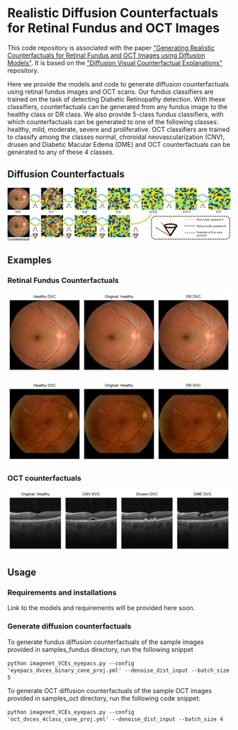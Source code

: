 # **Realistic Diffusion Counterfactuals for Retinal Fundus and OCT Images**

This code repository is associated with the paper ["Generating Realistic Counterfactuals for Retinal 
Fundus and OCT Images using Diffusion Models"](https://arxiv.org/abs/2311.11629). 
It is based on the ["Diffusion Visual Counterfactual Explanations"](https://github.com/valentyn1boreiko/DVCEs)
repository. 

Here we provide the models and code to generate diffusion counterfactuals using retinal fundus images 
and OCT scans. Our fundus classifiers are trained on the task of detecting Diabetic Retinopathy detection. With these classifiers,
counterfactuals can be generated from any fundus image to the healthy class or DR class. We also provide 5-class fundus classifiers, with which counterfactuals can be generated to one of the following classes: healthy, mild, moderate, severe and proliferative. OCT classifiers are trained to classify among the classes normal, choroidal neovascularization (CNV), drusen and Diabetic Macular Edema (DME) and OCT counterfactuals can be generated to any of these 4 classes. 

## **Diffusion Counterfactuals**
<p align="center">
  <img src="counterfactuals_examples/diffusionvce_summary.png" />
</p>

## **Examples**

### Retinal Fundus Counterfactuals
<p align="center">
  <img src="counterfactuals_examples/fundus_counterfactuals_example1.png" />
</p>

<p align="center">
  <img src="counterfactuals_examples/fundus_counterfactuals_example2.png" />
</p>

### OCT counterfactuals
<p align="center">
  <img src="counterfactuals_examples/oct_counterfactuals_example1.png" />
</p>


## **Usage**

### Requirements and installations
Link to the models and requirements will be provided here soon. 
 
### Generate diffusion counterfactuals 
To generate fundus diffusion counterfactuals of the sample images provided in samples_fundus directory, run the following snippet
```
python imagenet_VCEs_eyepacs.py --config 'eyepacs_dvces_binary_cone_proj.yml' --denoise_dist_input --batch_size 5
```

To generate OCT diffusion counterfactuals of the sample OCT images provided in samples_oct directory, run the following code snippet:
```
python imagenet_VCEs_eyepacs.py --config 'oct_dvces_4class_cone_proj.yml' --denoise_dist_input --batch_size 4
```




